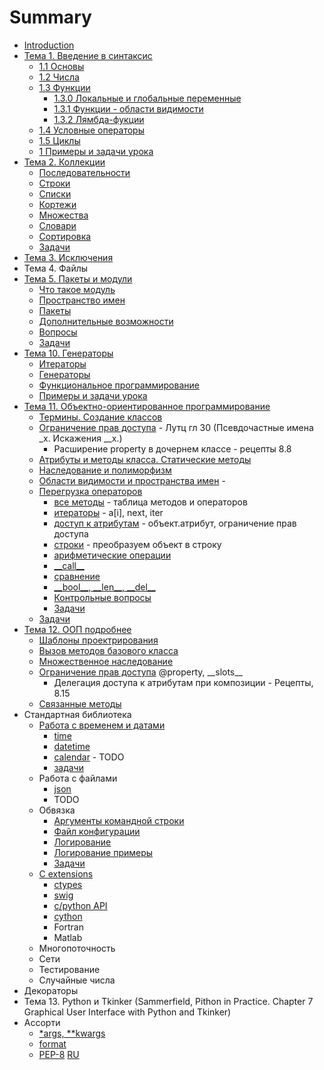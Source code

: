 # Summary

* [Introduction](README.md)
* [Тема 1. Введение в синтаксис](chapter1.md)
  * [1.1 Основы](chapter1/11-osnovi.md)
  * [1.2 Числа](chapter1/12-chisla.md)
  * [1.3 Функции](chapter1/13-funktsii.md)
    * [1.3.0 Локальные и глобальные переменные](chapter1/13-0-func-local-global.md)
    * [1.3.1 Функции - области видимости](chapter1/13-1-func-namespace.md)
    * [1.3.2 Лямбда-фукции](chapter1/13-2-func-lambda.md)
  * [1.4 Условные операторы](chapter1/14-uslovnie-operatori.md)
  * [1.5 Циклы](chapter1/15-tsikli.md)
  * [1 Примеры и задачи урока](chapter1/1-voprosi-i-zadachi-uroka.md)
* [Тема 2. Коллекции](chapter_seq/README.md)
  * [Последовательности](chapter_seq/1_seq.md)
  * [Строки](chapter_seq/2_str.md)
  * [Списки](chapter_seq/3_list.md)
  * [Кортежи](chapter_seq/4_tuple.md)
  * [Множества](chapter_seq/5_set.md)
  * [Словари](chapter_seq/6_dict.md)
  * [Сортировка](chapter_seq/7_sort.md)
  * [Задачи](chapter_seq/seq_tasks.md)
* [Тема 3. Исключения](https://lancelote.gitbooks.io/intermediate-python/content/book/exceptions.html)
* Тема 4. Файлы
* [Тема 5. Пакеты и модули](chapter_mod/README.md)
  * [Что такое модуль](chapter_mod/1_import.md)
  * [Пространство имен](chapter_mod/2_module.md)
  * [Пакеты](chapter_mod/3_package.md)
  * [Дополнительные возможности](chapter_mod/4_advanced.md)
  * [Вопросы](chapter_mod/all_quiz.md)
  * [Задачи](chapter_mod/tasks.md)
* [Тема 10. Генераторы](chapter_generators/README.md)
  * [Итераторы](chapter_generators/1-iterators.md)
  * [Генераторы](chapter_generators/2-function-generators.md)
  * [Функциональное программирование](chapter_generators/3-map.md)
  * [Примеры и задачи урока](chapter_generators/tasks_generators.md)
* [Тема 11. Объектно-ориентированное программирование](chapter_oop/README.md)
  * [Термины. Создание классов](chapter_oop/oop_terms.md)
  * [Ограничение прав доступа](chapter_oop/oop_encapsulation.md) - Лутц гл 30 (Псевдочастные имена \_x. Искажения \_\_x.)
     * Расширение property в дочернем классе - рецепты 8.8
  * [Атрибуты и методы класса. Статические методы](chapter_oop/oop_static.md)
  * [Наследование и полиморфизм](chapter_oop/oop_inheritance.md)
  * [Области видимости и пространства имен](chapter_oop/oop_names.md) - 
  * [Перегрузка операторов](chapter_oop/oop_override.md)
    * [все методы](chapter_oop/oop_override1.md) - таблица методов и операторов
    * [итераторы](chapter_oop/oop_override2.md) - a\[i\], next, iter
    * [доступ к атрибутам](chapter_oop/oop_override3.md) - объект.атрибут, ограничение прав доступа
    * [строки](chapter_oop/oop_override4.md) - преобразуем объект в строку
    * [арифметические операции](chapter_oop/oop_override5.md)
    * [\_\_call\_\_](chapter_oop/oop_override6.md)
    * [сравнение](chapter_oop/oop_override7.md)
    * [\_\_bool\_\_, \_\_len\_\_, \_\_del\_\_](chapter_oop/oop_override8.md)
    * [Контрольные вопросы](chapter_oop/oop_override_quiz.md)
    * [Задачи](chapter_oop/oop_override_tasks.md)
  * [Задачи](chapter_oop/oop_tasks.md)
* [Тема 12. ООП подробнее](chapter_oop_advanced/README.md)
  * [Шаблоны проектрирования](chapter_oop_advanced/oop_patterns.md)
  * [Вызов методов базового класса](chapter_oop_advanced/oop_super.md)
  * [Множественное наследование](chapter_oop_advanced/oop_multiple_inheritance.md)
  * [Ограничение прав доступа](chapter_oop_advanced/oop_encapsulation.md) @property, \_\_slots\_\_
    * Делегация доступа к атрибутам при композиции - Рецепты, 8.15
  * [Связанные методы](chapter_oop_advanced/oop_bounded_method.md)
* Стандартная библиотека
  * [Работа с временем и датами](chapter_stdlib/time.md)
    * [time](chapter_stdlib/time_time.md)
    * [datetime](chapter_stdlib/time_datetime.md)
    * [calendar]() - TODO
    * [задачи](chapter_stdlib/time_tasks.md)
  * Работа с файлами
    * [json](chapter_stdlib/json.md)
    * TODO
  * Обвязка 
    * [Аргументы командной строки](chapter_stdlib/argparse.md)
    * [Файл конфигурации](chapter_stdlib/cfg.md)
    * [Логирование](chapter_stdlib/logger.md)
    * [Логирование примеры](chapter_stdlib/logger_cookbook.md)
    * [Задачи](chapter_stdlib/logger_tasks.md)
  * [C extensions](chapter_stdlib/c.md)
    * [ctypes](chapter_stdlib/c_ctypes.md)
    * [swig](chapter_stdlib/c_swig.md)
    * [c\/python API](chapter_stdlib/c_python_api.md)
    * [cython](chapter_stdlib/c_cython.md)
    * Fortran
    * Matlab
  * Многопоточность
  * Сети
  * Тестирование
  * Случайные числа
* Декораторы  
* Тема 13. Python  и Tkinker (Sammerfield, Pithon in Practice. Chapter 7 Graphical User Interface with Python and Tkinker)
* Ассорти
  * [\*args, \*\*kwargs](https://lancelote.gitbooks.io/intermediate-python/content/book/args_and_kwargs.html)
  * [format](https://pyformat.info/)
  * [PEP-8](https://www.python.org/dev/peps/pep-0008/) [RU](https://pythonworld.ru/osnovy/pep-8-rukovodstvo-po-napisaniyu-koda-na-python.html)

  

